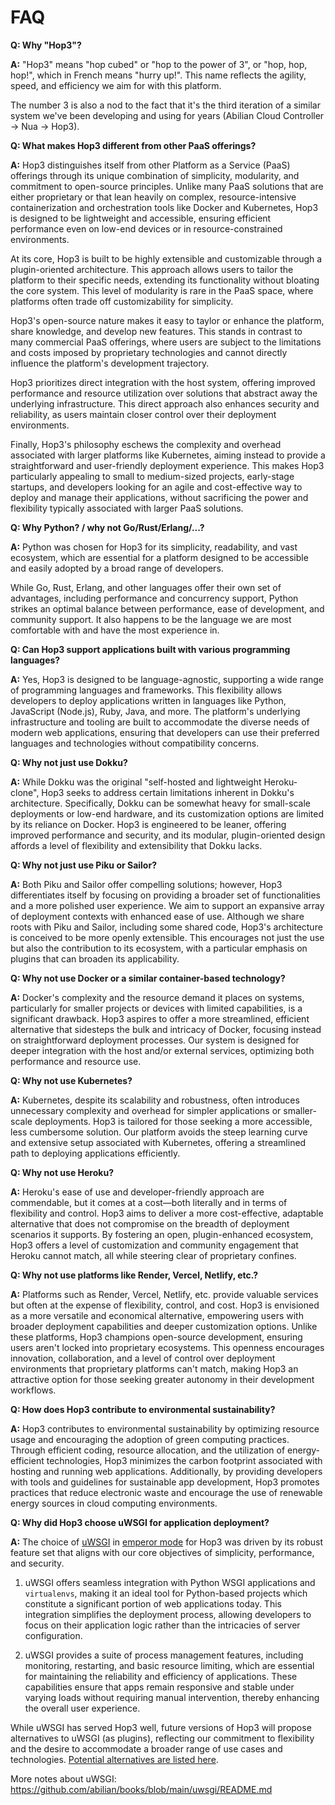 # FAQ

**Q: Why "Hop3"?**

**A:** "Hop3" means "hop cubed" or "hop to the power of 3", or "hop, hop, hop!", which in French means "hurry up!". This name reflects the agility, speed, and efficiency we aim for with this platform.

The number 3 is also a nod to the fact that it's the third iteration of a similar system we've been developing and using for years (Abilian Cloud Controller -> Nua -> Hop3).

**Q: What makes Hop3 different from other PaaS offerings?**

**A:** Hop3 distinguishes itself from other Platform as a Service (PaaS) offerings through its unique combination of simplicity, modularity, and commitment to open-source principles. Unlike many PaaS solutions that are either proprietary or that lean heavily on complex, resource-intensive containerization and orchestration tools like Docker and Kubernetes, Hop3 is designed to be lightweight and accessible, ensuring efficient performance even on low-end devices or in resource-constrained environments.

At its core, Hop3 is built to be highly extensible and customizable through a plugin-oriented architecture. This approach allows users to tailor the platform to their specific needs, extending its functionality without bloating the core system. This level of modularity is rare in the PaaS space, where platforms often trade off customizability for simplicity.

Hop3's open-source nature makes it easy to taylor or enhance the platform, share knowledge, and develop new features. This stands in contrast to many commercial PaaS offerings, where users are subject to the limitations and costs imposed by proprietary technologies and cannot directly influence the platform's development trajectory.

Hop3 prioritizes direct integration with the host system, offering improved performance and resource utilization over solutions that abstract away the underlying infrastructure. This direct approach also enhances security and reliability, as users maintain closer control over their deployment environments.

Finally, Hop3's philosophy eschews the complexity and overhead associated with larger platforms like Kubernetes, aiming instead to provide a straightforward and user-friendly deployment experience. This makes Hop3 particularly appealing to small to medium-sized projects, early-stage startups, and developers looking for an agile and cost-effective way to deploy and manage their applications, without sacrificing the power and flexibility typically associated with larger PaaS solutions.

**Q: Why Python? / why not Go/Rust/Erlang/...?**

**A:** Python was chosen for Hop3 for its simplicity, readability, and vast ecosystem, which are essential for a platform designed to be accessible and easily adopted by a broad range of developers.

While Go, Rust, Erlang, and other languages offer their own set of advantages, including performance and concurrency support, Python strikes an optimal balance between performance, ease of development, and community support. It also happens to be the language we are most comfortable with and have the most experience in.

**Q: Can Hop3 support applications built with various programming languages?**

**A:** Yes, Hop3 is designed to be language-agnostic, supporting a wide range of programming languages and frameworks. This flexibility allows developers to deploy applications written in languages like Python, JavaScript (Node.js), Ruby, Java, and more. The platform's underlying infrastructure and tooling are built to accommodate the diverse needs of modern web applications, ensuring that developers can use their preferred languages and technologies without compatibility concerns.

**Q: Why not just use Dokku?**

**A:** While Dokku was the original "self-hosted and lightweight Heroku-clone", Hop3 seeks to address certain limitations inherent in Dokku's architecture. Specifically, Dokku can be somewhat heavy for small-scale deployments or low-end hardware, and its customization options are limited by its reliance on Docker. Hop3 is engineered to be leaner, offering improved performance and security, and its modular, plugin-oriented design affords a level of flexibility and extensibility that Dokku lacks.

**Q: Why not just use Piku or Sailor?**

**A:** Both Piku and Sailor offer compelling solutions; however, Hop3 differentiates itself by focusing on providing a broader set of functionalities and a more polished user experience. We aim to support an expansive array of deployment contexts with enhanced ease of use. Although we share roots with Piku and Sailor, including some shared code, Hop3's architecture is conceived to be more openly extensible. This encourages not just the use but also the contribution to its ecosystem, with a particular emphasis on plugins that can broaden its applicability.

**Q: Why not use Docker or a similar container-based technology?**

**A:** Docker's complexity and the resource demand it places on systems, particularly for smaller projects or devices with limited capabilities, is a significant drawback. Hop3 aspires to offer a more streamlined, efficient alternative that sidesteps the bulk and intricacy of Docker, focusing instead on straightforward deployment processes. Our system is designed for deeper integration with the host and/or external services, optimizing both performance and resource use.

**Q: Why not use Kubernetes?**

**A:** Kubernetes, despite its scalability and robustness, often introduces unnecessary complexity and overhead for simpler applications or smaller-scale deployments. Hop3 is tailored for those seeking a more accessible, less cumbersome solution. Our platform avoids the steep learning curve and extensive setup associated with Kubernetes, offering a streamlined path to deploying applications efficiently.

**Q: Why not use Heroku?**

**A:** Heroku's ease of use and developer-friendly approach are commendable, but it comes at a cost—both literally and in terms of flexibility and control. Hop3 aims to deliver a more cost-effective, adaptable alternative that does not compromise on the breadth of deployment scenarios it supports. By fostering an open, plugin-enhanced ecosystem, Hop3 offers a level of customization and community engagement that Heroku cannot match, all while steering clear of proprietary confines.

**Q: Why not use platforms like Render, Vercel, Netlify, etc.?**

**A:** Platforms such as Render, Vercel, Netlify, etc. provide valuable services but often at the expense of flexibility, control, and cost. Hop3 is envisioned as a more versatile and economical alternative, empowering users with broader deployment capabilities and deeper customization options. Unlike these platforms, Hop3 champions open-source development, ensuring users aren't locked into proprietary ecosystems. This openness encourages innovation, collaboration, and a level of control over deployment environments that proprietary platforms can't match, making Hop3 an attractive option for those seeking greater autonomy in their development workflows.

**Q: How does Hop3 contribute to environmental sustainability?**

**A:** Hop3 contributes to environmental sustainability by optimizing resource usage and encouraging the adoption of green computing practices. Through efficient coding, resource allocation, and the utilization of energy-efficient technologies, Hop3 minimizes the carbon footprint associated with hosting and running web applications. Additionally, by providing developers with tools and guidelines for sustainable app development, Hop3 promotes practices that reduce electronic waste and encourage the use of renewable energy sources in cloud computing environments.

**Q: Why did Hop3 choose uWSGI for application deployment?**

**A:** The choice of [uWSGI](https://uwsgi-docs.readthedocs.io/) in [emperor mode](https://uwsgi-docs.readthedocs.io/en/latest/Emperor.html) for Hop3 was driven by its robust feature set that aligns with our core objectives of simplicity, performance, and security.

1. uWSGI offers seamless integration with Python WSGI applications and `virtualenvs`, making it an ideal tool for Python-based projects which constitute a significant portion of web applications today. This integration simplifies the deployment process, allowing developers to focus on their application logic rather than the intricacies of server configuration.

1. uWSGI provides a suite of process management features, including monitoring, restarting, and basic resource limiting, which are essential for maintaining the reliability and efficiency of applications. These capabilities ensure that apps remain responsive and stable under varying loads without requiring manual intervention, thereby enhancing the overall user experience.

While uWSGI has served Hop3 well, future versions of Hop3 will propose alternatives to uWSGI (as plugins), reflecting our commitment to flexibility and the desire to accommodate a broader range of use cases and technologies. [Potential alternatives are listed here](https://github.com/abilian/books/blob/main/uwsgi/chap-9-2.md).

More notes about uWSGI: <https://github.com/abilian/books/blob/main/uwsgi/README.md>
